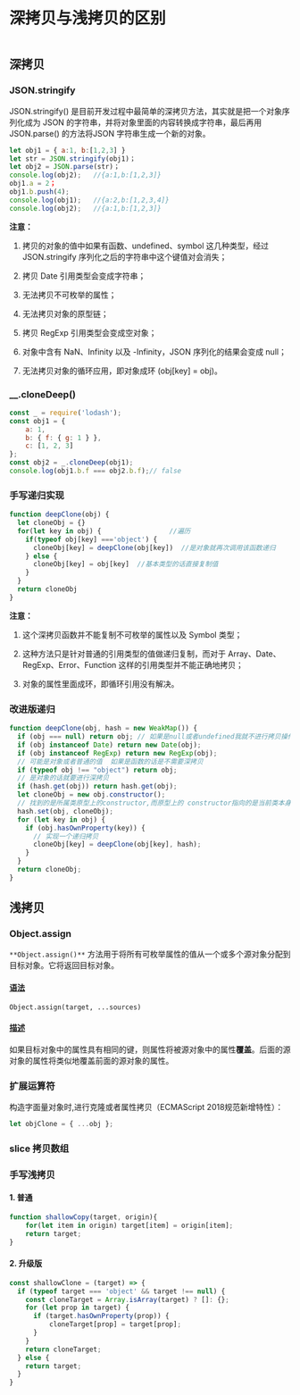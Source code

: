 # 深拷贝与浅拷贝的区别

<img title="" src="file:///D:/Github/Interview-preparation/image/深浅拷贝.webp" alt="">

## 深拷贝

### JSON.stringify

JSON.stringify() 是目前开发过程中最简单的深拷贝方法，其实就是把一个对象序列化成为 JSON 的字符串，并将对象里面的内容转换成字符串，最后再用 JSON.parse() 的方法将JSON 字符串生成一个新的对象。

```js
let obj1 = { a:1, b:[1,2,3] }
let str = JSON.stringify(obj1)；
let obj2 = JSON.parse(str)；
console.log(obj2);   //{a:1,b:[1,2,3]} 
obj1.a = 2；
obj1.b.push(4);
console.log(obj1);   //{a:2,b:[1,2,3,4]}
console.log(obj2);   //{a:1,b:[1,2,3]}
```

**注意：**

1. 拷贝的对象的值中如果有函数、undefined、symbol 这几种类型，经过 JSON.stringify 序列化之后的字符串中这个键值对会消失；

2. 拷贝 Date 引用类型会变成字符串；

3. 无法拷贝不可枚举的属性；

4. 无法拷贝对象的原型链；

5. 拷贝 RegExp 引用类型会变成空对象；

6. 对象中含有 NaN、Infinity 以及 -Infinity，JSON 序列化的结果会变成 null；

7. 无法拷贝对象的循环应用，即对象成环 (obj[key] = obj)。

### __.cloneDeep()

```js
const _ = require('lodash');
const obj1 = {
    a: 1,
    b: { f: { g: 1 } },
    c: [1, 2, 3]
};
const obj2 = _.cloneDeep(obj1);
console.log(obj1.b.f === obj2.b.f);// false
```

### 手写递归实现

```js
function deepClone(obj) { 
  let cloneObj = {}
  for(let key in obj) {                 //遍历
    if(typeof obj[key] ==='object') { 
      cloneObj[key] = deepClone(obj[key])  //是对象就再次调用该函数递归
    } else {
      cloneObj[key] = obj[key]  //基本类型的话直接复制值
    }
  }
  return cloneObj
}
```

**注意：**

1. 这个深拷贝函数并不能复制不可枚举的属性以及 Symbol 类型；

2. 这种方法只是针对普通的引用类型的值做递归复制，而对于 Array、Date、RegExp、Error、Function 这样的引用类型并不能正确地拷贝；

3. 对象的属性里面成环，即循环引用没有解决。

### 改进版递归

```js
function deepClone(obj, hash = new WeakMap()) {
  if (obj === null) return obj; // 如果是null或者undefined我就不进行拷贝操作
  if (obj instanceof Date) return new Date(obj);
  if (obj instanceof RegExp) return new RegExp(obj);
  // 可能是对象或者普通的值  如果是函数的话是不需要深拷贝
  if (typeof obj !== "object") return obj;
  // 是对象的话就要进行深拷贝
  if (hash.get(obj)) return hash.get(obj);
  let cloneObj = new obj.constructor();
  // 找到的是所属类原型上的constructor,而原型上的 constructor指向的是当前类本身
  hash.set(obj, cloneObj);
  for (let key in obj) {
    if (obj.hasOwnProperty(key)) {
      // 实现一个递归拷贝
      cloneObj[key] = deepClone(obj[key], hash);
    }
  }
  return cloneObj;
}
```

## 浅拷贝

### Object.assign

`**Object.assign()**` 方法用于将所有可枚举属性的值从一个或多个源对象分配到目标对象。它将返回目标对象。

#### [语法](https://developer.mozilla.org/zh-CN/docs/Web/JavaScript/Reference/Global_Objects/Object/assign#syntax "Permalink to 语法")

```
Object.assign(target, ...sources)
```

#### [描述](https://developer.mozilla.org/zh-CN/docs/Web/JavaScript/Reference/Global_Objects/Object/assign#%E6%8F%8F%E8%BF%B0 "Permalink to 描述")

如果目标对象中的属性具有相同的键，则属性将被源对象中的属性**覆盖**。后面的源对象的属性将类似地覆盖前面的源对象的属性。

### 扩展运算符

构造字面量对象时,进行克隆或者属性拷贝（ECMAScript 2018规范新增特性）：

```js
let objClone = { ...obj };
```

### slice 拷贝数组

### 手写浅拷贝

#### 1. 普通

```js
function shallowCopy(target, origin){
    for(let item in origin) target[item] = origin[item];
    return target;
}
```

#### 2. 升级版

```js
const shallowClone = (target) => {
  if (typeof target === 'object' && target !== null) {
    const cloneTarget = Array.isArray(target) ? []: {};
    for (let prop in target) {
      if (target.hasOwnProperty(prop)) {
          cloneTarget[prop] = target[prop];
      }
    }
    return cloneTarget;
  } else {
    return target;
  }
}
```
